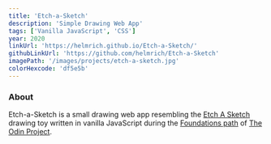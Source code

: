 ```yaml
---
title: 'Etch-a-Sketch'
description: 'Simple Drawing Web App'
tags: ['Vanilla JavaScript', 'CSS']
year: 2020
linkUrl: 'https://helmrich.github.io/Etch-a-Sketch/'
githubLinkUrl: 'https://github.com/helmrich/Etch-a-Sketch'
imagePath: '/images/projects/etch-a-sketch.jpg'
colorHexcode: 'df5e5b'
---
```


### About

Etch-a-Sketch is a small drawing web app resembling the [Etch A Sketch](https://en.wikipedia.org/wiki/Etch_A_Sketch) drawing toy written in vanilla JavaScript during the [Foundations path](https://www.theodinproject.com/paths/foundations/courses/foundations) of [The Odin Project](https://www.theodinproject.com/home).
